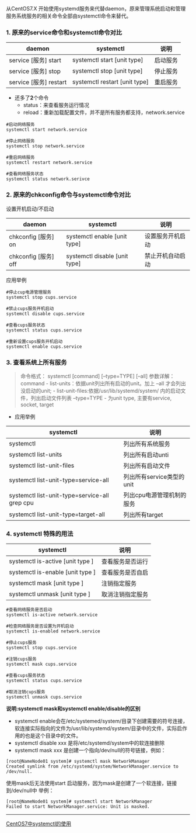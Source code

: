 


从CentOS7.X 开始使用systemd服务来代替daemon，原来管理系统启动和管理服务系统服务的相关命令全部由systemctl命令来替代。

### 1. 原来的service命令和systemctl命令对比

| daemon | systemctl | 说明 |
|---|---|---|
|service \[服务] start | systemctl start \[unit type]|启动服务|
|service \[服务] stop | systemctl stop \[unit type]|停止服务|
|service \[服务] restart | systemctl restart \[unit type]|重启服务|
- 还多了**2**个命令
	- status：来查看服务运行情况
	- reload：重新加载配置文件，并不是所有服务都支持，network.service

```shell
#启动网络服务
systemctl start network.service
 
#停止网络服务
systemctl stop network.service
 
#重启网络服务
systemctl restart network.service
 
#查看网络服务状态
systemctl status network.serivce
```

### 2. 原来的chkconfig命令与systemctl命令对比
设置开机启动/不启动

| daemon | systemctl | 说明 |
|---|---|---|
|chkconfig \[服务] on |systemctl enable \[unit type] |设置服务开机启动 |
|chkconfig \[服务] off |systemctl disable \[unit type] |禁止开机自动启动 |

应用举例
```shell
#停止cup电源管理服务
systemctl stop cups.service
 
#禁止cups服务开机启动
systemctl disable cups.service
 
#查看cups服务状态
systemctl status cups.service
 
#重新设置cups服务开机启动
systemctl enable cups.service
```

### 3. 查看系统上所有服务
> 命令格式：
> systemctl [command] [–type=TYPE] [–all]
> 参数详解：
> command - list-units：依据unit列出所有启动的unit。加上 –all 才会列出没启动的unit; - list-unit-files:依据/usr/lib/systemd/system/ 内的启动文件，列出启动文件列表
> –type=TYPE - 为unit type, 主要有service, socket, target

- 应用举例

| systemctl | 说明 |
|---|---|
| systemctl | 列出所有系统服务 |
| systemctl list-units | 列出所有启动unti |
| systemctl list-unit-files | 列出所有启动文件 |
| systemctl list-unit-type=service-all | 列出所有service类型的unit |
| systemctl list-unit-type=service-all grep cpu | 列出cpu电源管理机制的服务 |
| systemctl list-unit-type=target-all | 列出所有target |


### 4. systemctl 特殊的用法
| systemctl | 说明 |
|---|---|
| systemctl is-active \[unit type ] | 查看服务是否运行 |
| systemctl is-enable \[unit type ] | 查看服务是否自启 |
| systemctl mask \[unit type ] | 注销指定服务 |
| systemctl unmask \[unit type ] | 取消注销指定服务 |

```shell
#查看网络服务是否启动
systemctl is-active network.service
 
#检查网络服务是否设置为开机启动
systemctl is-enabled network.service
 
#停止cups服务
systemctl stop cups.service
 
#注销cups服务
systemctl mask cups.service
 
#查看cups服务状态
systemctl status cups.service
 
#取消注销cups服务
systemctl unmask cups.service
```


**说明:systemctl mask和systemctl enable/disable的区别**
- systemctl enable会在/etc/systemed/system/目录下创建需要的符号连接，软连接实际指向的文件为/usr/lib/systemd/system/目录中的文件，实际启作用的也是这个目录中的文件。
- systemctl disable xxx 是将/etc/systemd/system中的软连接删除
- systemctl mask xxx 是创建一个指向/dev/null的符号链接，例如：
```shell
[root@NameNode01 system]# systemctl mask NetworkManager 
Created symlink from /etc/systemd/system/NetworkManager.service to /dev/null.
```

使用mask后无法使用start 启动服务，因为mask是创建了一个软连接，链接到/dev/null中
举例：
```shell
[root@NameNode01 system]# systemctl start NetworkManager
Failed to start NetworkManager.service: Unit is masked.
```













---
[CentOS7中systemctl的使用](https://blog.csdn.net/u012486840/article/details/53161574)